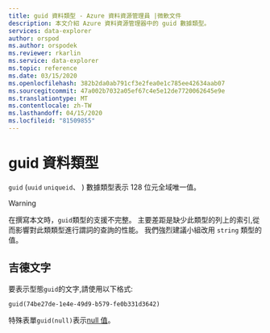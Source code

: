 ```yaml
---
title: guid 資料類型 - Azure 資料資源管理員 |微軟文件
description: 本文介紹 Azure 資料資源管理器中的 guid 數據類型。
services: data-explorer
author: orspod
ms.author: orspodek
ms.reviewer: rkarlin
ms.service: data-explorer
ms.topic: reference
ms.date: 03/15/2020
ms.openlocfilehash: 382b2da0ab791cf3e2fea0e1c785ee42634aab07
ms.sourcegitcommit: 47a002b7032a05ef67c4e5e12de7720062645e9e
ms.translationtype: MT
ms.contentlocale: zh-TW
ms.lasthandoff: 04/15/2020
ms.locfileid: "81509855"
---
```

# <a name="the-guid-data-type"></a>guid 資料類型

`guid` (`uuid` `uniqueid`、 ) 數據類型表示 128 位元全域唯一值。

> [!WARNING]
> 在撰寫本文時，`guid`類型的支援不完整。
> 主要差距是缺少此類型的列上的索引,從而影響對此類類型進行謂詞的查詢的性能。
> 我們強烈建議小組改用 `string` 類型的值。

## <a name="guid-literals"></a>吉德文字

要表示型態`guid`的文字,請使用以下格式:

```kusto
guid(74be27de-1e4e-49d9-b579-fe0b331d3642)
```

特殊表單`guid(null)`表示[null 值](null-values.md)。